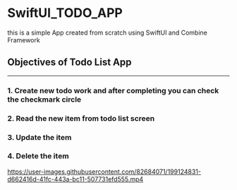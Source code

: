 # SwiftUI_TODO_APP
 this is a simple App created from scratch using SwiftUI and Combine Framework
 
 ## Objectives of Todo List App 
--------------------------------------
 ### 1. Create new todo work and after completing you can check the checkmark circle 
 ### 2. Read the new item from todo list screen 
 ### 3. Update the item 
 ### 4. Delete the item 


https://user-images.githubusercontent.com/82684071/199124831-d662416d-41fc-443a-bc11-507731efd555.mp4

